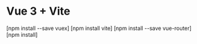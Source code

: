# Vue 3 + Vite

[npm install --save vuex]
[npm install vite]
[npm install --save vue-router]
[npm install]
